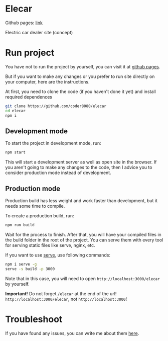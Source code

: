 # Elecar

Github pages: [link](https://coder8080.github.io/elecar/)

Electric car dealer site (concept)

# Run project

You have not to run the project by yourself, you can visit it at
[github pages](https://coder8080.github.io/elecar/).

But if you want to make any changes or you prefer to run site directly on
your computer, here are the instructions.

At first, you need to clone the code (if you haven't done it yet) and
install required dependences

```bash
git clone https://github.com/coder8080/elecar
cd elecar
npm i
```

## Development mode

To start the project in development mode, run:

```bash
npm start
```

This will start a development server as well as open site in the browser.
If you aren't going to make any changes to the code, then I advice you to
consider production mode instead of development.

## Production mode

Production build has less weight and work faster than development, but it
needs some time to compile.

To create a production build, run:

```bash
npm run build
```

Wait for the process to finish. After that, you will have your compiled files
in the build folder in the root of the project. You can serve them with every
tool for serving static files like serve, nginx, etc.

If you want to use [serve](https://www.npmjs.com/package/serve), use following commands:

```bash
npm i serve -g
serve -s build -p 3000
```

Note that in this case, you will need to open `http://localhost:3000/elecar`
by yourself.

**Important!** Do not forget `/elecar` at the end of the url!
`http://localhost:3000/elecar`, not `http://localhost:3000`!

# Troubleshoot

If you have found any issues, you can write me about them [here](https://github.com/coder8080/elecar/issues).
